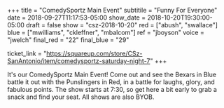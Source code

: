 +++
title = "ComedySportz Main Event"
subtitile = "Funny For Everyone"
date = 2018-09-27T11:17:53-05:00
show_date = 2018-10-20T19:30:00-05:00
draft = false
show = "csz-2018-10-20"
red = ["abush", "swallace"]
blue = ["mwilliams", "ckleffner", "mbalcom"]
ref = "jboyson"
voice = "jwelch"
final_red = "22"
final_blue = "29"

ticket_link = "https://squareup.com/store/CSz-SanAntonio/item/comedysportz-saturday-night-7"
+++

It's our ComedySportz Main Event! Come out and see the Bexars in Blue battle it out with the Punslingers in Red, in a battle for laughs, glory, and fabulous points. The show starts at 7:30, so get here a bit early to grab a snack and find your seat. All shows are also BYOB.
